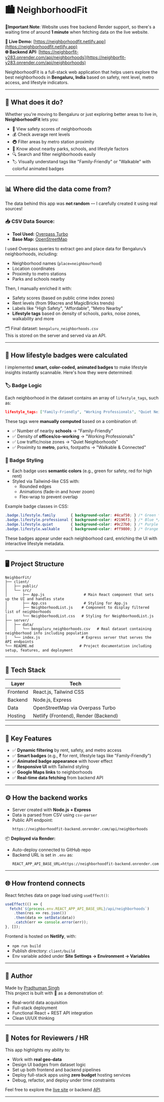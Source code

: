 # 🏙️ NeighborhoodFit

🔴**Important Note**: Website uses free backend Render support, so there's a waiting time of around **1 minute** when fetching data on the live website.

**🔗 Live Demo:** [https://neighborhoodfit.netlify.app](https://neighborhoodfit.netlify.app)  
**🌐 Backend API:** [https://neighborfit-y283.onrender.com/api/neighborhoods](https://neighborfit-y283.onrender.com/api/neighborhoods)

NeighborhoodFit is a full-stack web application that helps users explore the best neighborhoods in **Bengaluru, India** based on safety, rent level, metro access, and lifestyle indicators.

---

## 📡 What does it do?

Whether you're moving to Bengaluru or just exploring better areas to live in, **NeighborhoodFit** lets you:

- 📍 View safety scores of neighborhoods  
- 💰 Check average rent levels  
- 🚇 Filter areas by metro station proximity  
- 🌱 Know about nearby parks, schools, and lifestyle factors  
- 🔍 Search and filter neighborhoods easily  
- 🏷️ Visually understand tags like "Family-Friendly" or "Walkable" with colorful animated badges

---

## 📊 Where did the data come from?

The data behind this app was **not random** — I carefully created it using real sources!

### 📥 CSV Data Source:
- **Tool Used:** [Overpass Turbo](https://overpass-turbo.eu/)  
- **Base Map:** [OpenStreetMap](https://www.openstreetmap.org)

I used Overpass queries to extract geo and place data for Bengaluru’s neighborhoods, including:
- Neighborhood names (`place=neighbourhood`)
- Location coordinates
- Proximity to metro stations
- Parks and schools nearby

Then, I manually enriched it with:
- Safety scores (based on public crime index zones)
- Rent levels (from 99acres and MagicBricks trends)
- Labels like "High Safety", "Affordable", "Metro Nearby"
- **Lifestyle tags** based on density of schools, parks, noise zones, walkability and more

🗂️ Final dataset: `bengaluru_neighborhoods.csv`  
This is stored on the server and served via an API.

---

## 🎨 How lifestyle badges were calculated

I implemented **smart, color-coded, animated badges** to make lifestyle insights instantly scannable. Here's how they were determined:

### 🏷️ Badge Logic
Each neighborhood in the dataset contains an array of `lifestyle_tags`, such as:

```json
lifestyle_tags: ["Family-Friendly", "Working Professionals", "Quiet Neighborhoods", "Walkable & Connected"]
```

These tags were **manually computed** based on a combination of:
- ✅ Number of nearby **schools** → "Family-Friendly"
- ✅ Density of **offices/co-working** → "Working Professionals"
- ✅ Low traffic/noise zones → "Quiet Neighborhoods"
- ✅ Proximity to **metro**, parks, footpaths → "Walkable & Connected"

### 🎨 Badge Styling
- Each badge uses **semantic colors** (e.g., green for safety, red for high rent)
- Styled via Tailwind-like CSS with:
  - Rounded edges
  - Animations (fade-in and hover zoom)
  - Flex-wrap to prevent overlap

Example badge classes in CSS:
```css
.badge.lifestyle.family       { background-color: #4caf50; } /* Green */
.badge.lifestyle.professional { background-color: #2196f3; } /* Blue */
.badge.lifestyle.quiet        { background-color: #9c27b0; } /* Purple */
.badge.lifestyle.walkable     { background-color: #ff9800; } /* Orange */
```

These badges appear under each neighborhood card, enriching the UI with interactive lifestyle metadata.

---

## 🖥️ Project Structure

```
NeighborFit/
├── client/
│   ├── public/
│   └── src/
│       ├── App.js                  # Main React component that sets up the UI and handles state
│       ├── App.css                 # Styling for App.js
│       ├── NeighborhoodList.js    # Component to display filtered list of neighborhoods
│       └── NeighborhoodList.css   # Styling for NeighborhoodList.js
├── server/
│   ├── data/
│   │   └── bengaluru_neighborhoods.csv   # Real dataset containing neighborhood info including population
│   └── index.js                   # Express server that serves the API endpoints
└── README.md                     # Project documentation including setup, features, and deployment
```

---

## 🧰 Tech Stack

| Layer     | Tech                     |
|-----------|--------------------------|
| Frontend  | React.js, Tailwind CSS   |
| Backend   | Node.js, Express         |
| Data      | OpenStreetMap via Overpass Turbo |
| Hosting   | Netlify (Frontend), Render (Backend) |

---

## 🚀 Key Features

- ✅ **Dynamic filtering** by rent, safety, and metro access
- ✅ **Smart badges** (e.g., ₹ for rent, lifestyle tags like "Family-Friendly")
- ✅ **Animated badge appearance** with hover effect
- ✅ **Responsive UI** with Tailwind styling
- ✅ **Google Maps links** to neighborhoods
- ✅ **Real-time data fetching** from backend API

---

## ⚙️ How the backend works

- Server created with **Node.js + Express**
- Data is parsed from CSV using `csv-parser`
- Public API endpoint:
  ```
  https://neighborhoodfit-backend.onrender.com/api/neighborhoods
  ```

📦 **Deployed via Render:**  
- Auto-deploy connected to GitHub repo  
- Backend URL is set in `.env` as:
  ```
  REACT_APP_API_BASE_URL=https://neighborhoodfit-backend.onrender.com
  ```

---

## 🌐 How frontend connects

React fetches data on page load using `useEffect()`:

```js
useEffect(() => {
  fetch(`${process.env.REACT_APP_API_BASE_URL}/api/neighborhoods`)
    .then(res => res.json())
    .then(data => setData(data))
    .catch(err => console.error(err));
}, []);
```

Frontend is hosted on **Netlify**, with:
- `npm run build`
- Publish directory: `client/build`
- Env variable added under **Site Settings → Environment → Variables**

---

## 👤 Author

Made by [Pradhuman Singh](https://github.com/PRADHUMAN-SINGH-1)  
This project is built with 💙 as a demonstration of:
- Real-world data acquisition
- Full-stack deployment
- Functional React + REST API integration
- Clean UI/UX thinking

---

## 📌 Notes for Reviewers / HR

This app highlights my ability to:
- Work with **real geo-data**
- Design UI badges from dataset logic
- Set up both frontend and backend pipelines
- Deploy full-stack apps using **zero budget** hosting services
- Debug, refactor, and deploy under time constraints

Feel free to explore the [live site](https://neighborhoodfit.netlify.app) or backend [API](https://neighborhoodfit-backend.onrender.com/api/neighborhoods).

---
